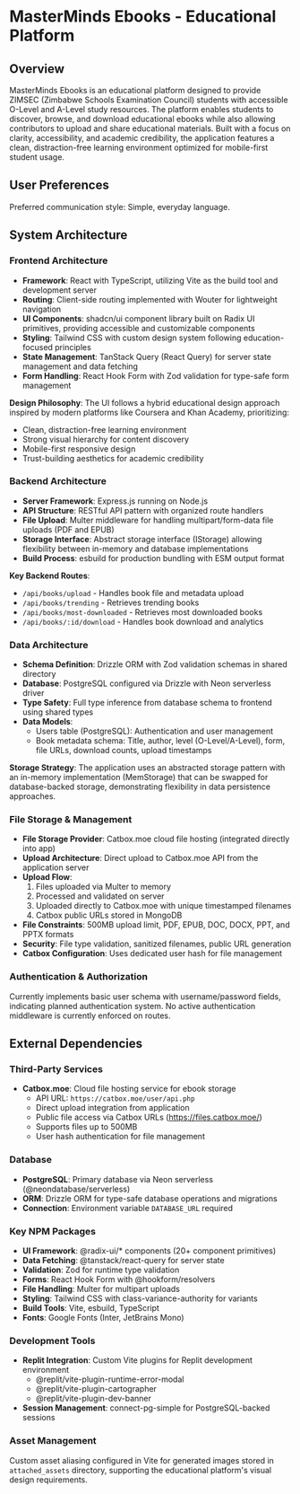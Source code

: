 # MasterMinds Ebooks - Educational Platform

## Overview

MasterMinds Ebooks is an educational platform designed to provide ZIMSEC (Zimbabwe Schools Examination Council) students with accessible O-Level and A-Level study resources. The platform enables students to discover, browse, and download educational ebooks while also allowing contributors to upload and share educational materials. Built with a focus on clarity, accessibility, and academic credibility, the application features a clean, distraction-free learning environment optimized for mobile-first student usage.

## User Preferences

Preferred communication style: Simple, everyday language.

## System Architecture

### Frontend Architecture
- **Framework**: React with TypeScript, utilizing Vite as the build tool and development server
- **Routing**: Client-side routing implemented with Wouter for lightweight navigation
- **UI Components**: shadcn/ui component library built on Radix UI primitives, providing accessible and customizable components
- **Styling**: Tailwind CSS with custom design system following education-focused principles
- **State Management**: TanStack Query (React Query) for server state management and data fetching
- **Form Handling**: React Hook Form with Zod validation for type-safe form management

**Design Philosophy**: The UI follows a hybrid educational design approach inspired by modern platforms like Coursera and Khan Academy, prioritizing:
- Clean, distraction-free learning environment
- Strong visual hierarchy for content discovery
- Mobile-first responsive design
- Trust-building aesthetics for academic credibility

### Backend Architecture
- **Server Framework**: Express.js running on Node.js
- **API Structure**: RESTful API pattern with organized route handlers
- **File Upload**: Multer middleware for handling multipart/form-data file uploads (PDF and EPUB)
- **Storage Interface**: Abstract storage interface (IStorage) allowing flexibility between in-memory and database implementations
- **Build Process**: esbuild for production bundling with ESM output format

**Key Backend Routes**:
- `/api/books/upload` - Handles book file and metadata upload
- `/api/books/trending` - Retrieves trending books
- `/api/books/most-downloaded` - Retrieves most downloaded books
- `/api/books/:id/download` - Handles book download and analytics

### Data Architecture
- **Schema Definition**: Drizzle ORM with Zod validation schemas in shared directory
- **Database**: PostgreSQL configured via Drizzle with Neon serverless driver
- **Type Safety**: Full type inference from database schema to frontend using shared types
- **Data Models**:
  - Users table (PostgreSQL): Authentication and user management
  - Book metadata schema: Title, author, level (O-Level/A-Level), form, file URLs, download counts, upload timestamps

**Storage Strategy**: The application uses an abstracted storage pattern with an in-memory implementation (MemStorage) that can be swapped for database-backed storage, demonstrating flexibility in data persistence approaches.

### File Storage & Management
- **File Storage Provider**: Catbox.moe cloud file hosting (integrated directly into app)
- **Upload Architecture**: Direct upload to Catbox.moe API from the application server
- **Upload Flow**: 
  1. Files uploaded via Multer to memory
  2. Processed and validated on server
  3. Uploaded directly to Catbox.moe with unique timestamped filenames
  4. Catbox public URLs stored in MongoDB
- **File Constraints**: 500MB upload limit, PDF, EPUB, DOC, DOCX, PPT, and PPTX formats
- **Security**: File type validation, sanitized filenames, public URL generation
- **Catbox Configuration**: Uses dedicated user hash for file management

### Authentication & Authorization
Currently implements basic user schema with username/password fields, indicating planned authentication system. No active authentication middleware is currently enforced on routes.

## External Dependencies

### Third-Party Services
- **Catbox.moe**: Cloud file hosting service for ebook storage
  - API URL: `https://catbox.moe/user/api.php`
  - Direct upload integration from application
  - Public file access via Catbox URLs (https://files.catbox.moe/)
  - Supports files up to 500MB
  - User hash authentication for file management

### Database
- **PostgreSQL**: Primary database via Neon serverless (@neondatabase/serverless)
- **ORM**: Drizzle ORM for type-safe database operations and migrations
- **Connection**: Environment variable `DATABASE_URL` required

### Key NPM Packages
- **UI Framework**: @radix-ui/* components (20+ component primitives)
- **Data Fetching**: @tanstack/react-query for server state
- **Validation**: Zod for runtime type validation
- **Forms**: React Hook Form with @hookform/resolvers
- **File Handling**: Multer for multipart uploads
- **Styling**: Tailwind CSS with class-variance-authority for variants
- **Build Tools**: Vite, esbuild, TypeScript
- **Fonts**: Google Fonts (Inter, JetBrains Mono)

### Development Tools
- **Replit Integration**: Custom Vite plugins for Replit development environment
  - @replit/vite-plugin-runtime-error-modal
  - @replit/vite-plugin-cartographer
  - @replit/vite-plugin-dev-banner
- **Session Management**: connect-pg-simple for PostgreSQL-backed sessions

### Asset Management
Custom asset aliasing configured in Vite for generated images stored in `attached_assets` directory, supporting the educational platform's visual design requirements.